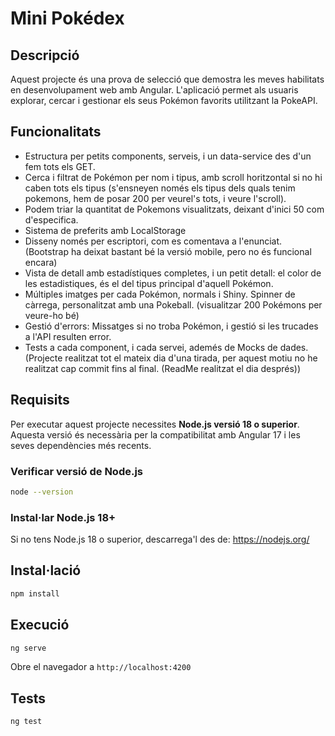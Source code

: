 # Mini Pokédex
## Descripció

Aquest projecte és una prova de selecció que demostra les meves habilitats en desenvolupament web amb Angular. 
L'aplicació permet als usuaris explorar, cercar i gestionar els seus Pokémon favorits utilitzant la PokeAPI.

## Funcionalitats

- Estructura per petits components, serveis, i un data-service des d'un fem tots els GET.
- Cerca i filtrat de Pokémon per nom i tipus, amb scroll horitzontal si no hi caben tots els tipus (s'ensneyen només els tipus dels quals tenim pokemons, hem de posar 200 per veurel's tots, i veure l'scroll). 
- Podem triar la quantitat de Pokemons visualitzats, deixant d'inici 50 com d'especifica.
- Sistema de preferits amb LocalStorage
- Disseny només per escriptori, com es comentava a l'enunciat. (Bootstrap ha deixat bastant bé la versió mobile, pero no és funcional encara)
- Vista de detall amb estadístiques completes, i un petit detall: el color de les estadistiques, és el del tipus principal d'aquell Pokémon.
- Múltiples imatges per cada Pokémon, normals i Shiny. Spinner de càrrega, personalitzat amb una Pokeball. (visualitzar 200 Pokémons per veure-ho bé)
- Gestió d'errors: Missatges si no troba Pokémon, i gestió si les trucades a l'API resulten error.
- Tests a cada component, i cada servei, ademés de Mocks de dades.
(Projecte realitzat tot el mateix dia d'una tirada, per aquest motiu no he realitzat cap commit fins al final. (ReadMe realitzat el dia després))

## Requisits

Per executar aquest projecte necessites **Node.js versió 18 o superior**. Aquesta versió és necessària per la compatibilitat amb Angular 17 i les seves dependències més recents.

### Verificar versió de Node.js
```bash
node --version
```

### Instal·lar Node.js 18+
Si no tens Node.js 18 o superior, descarrega'l des de: https://nodejs.org/

## Instal·lació

```bash
npm install
```

## Execució

```bash
ng serve
```

Obre el navegador a `http://localhost:4200`

## Tests

```bash
ng test
```
